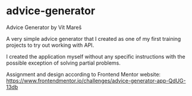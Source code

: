 # advice-generator
Advice Generator by Vít Mareš

A very simple advice generator that I created as one of my first training projects to try out working with API. 

I created the application myself without any specific instructions with the possible exception of solving partial problems.

Assignment and design according to Frontend Mentor website: https://www.frontendmentor.io/challenges/advice-generator-app-QdUG-13db
